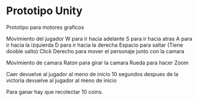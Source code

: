 # Prototipo Unity
Prototipo para motores graficos

Movimiento del jugador
W para ir hacia adelante
S para ir hacia atras
A para ir hacia la izquierda
D para ir hacia la derecha
Espacio para saltar (Tiene dooble salto)
Click Derecho para mover el personaje junto con la camara

Movimiento de camara
Raton para girar la camara
Rueda para hacer Zoom

Caer devuelve al jugador al meno de inicio
10 segundos despues de la victoria devuelve al jugador al meno de inicio

Para ganar hay que recolectar 10 coins.
